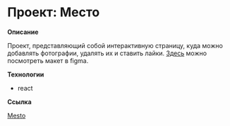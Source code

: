 # Проект: Место

**Описание**

Проект, представляющий собой интерактивную страницу, куда можно добавлять фотографии, удалять их и ставить лайки. [Здесь](https://www.figma.com/file/2cn9N9jSkmxD84oJik7xL7/JavaScript.-Sprint-4?node-id=0%3A1) можно посмотреть макет в figma.

**Технологии**

* react

**Ссылка**

[Mesto](https://rasskajui.github.io/mesto-react/)


